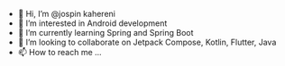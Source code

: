 - 👋 Hi, I’m @jospin kahereni
- 👀 I’m interested in Android development
- 🌱 I’m currently learning Spring and Spring Boot
- 💞️ I’m looking to collaborate on Jetpack Compose, Kotlin, Flutter, Java
- 📫 How to reach me ...

<!---
jospinQr/jospinQr is a ✨ special ✨ repository because its `README.md` (this file) appears on your GitHub profile.
You can click the Preview link to take a look at your changes.
--->
